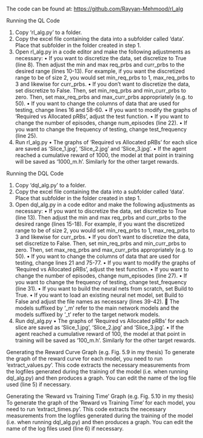 The code can be found at: https://github.com/Rayyan-Mehmood/rl_alg

Running the QL Code
1.	Copy ‘rl_alg.py’ to a folder. 
2.	Copy the excel file containing the data into a subfolder called ‘data’. Place that subfolder in the folder created in step 1. 
3.	Open rl_alg.py in a code editor and make the following adjustments as necessary:
  •	If you want to discretize the data, set discretize to True (line 8). Then adjust the min and max req_prbs and curr_prbs to the desired range (lines 10-13). For example, if you want the discretized range to be of size 2, you would set min_req_prbs to 1, max_req_prbs to 3 and likewise for curr_prbs. 
  •	If you don’t want to discretize the data, set discretize to False. Then, set min_req_prbs and min_curr_prbs to zero. Then, set max_req_prbs and max_curr_prbs appropriately (e.g. to 50). 
  •	If you want to change the columns of data that are used for testing, change lines 16 and 58-60. 
  •	If you want to modify the graphs of ‘Required vs Allocated pRBs’, adjust the test function. 
  •	If you want to change the number of episodes, change num_episodes (line 22).
  •	If you want to change the frequency of testing, change test_frequency (line 25).
4.	Run rl_alg.py
  •	The graphs  of ‘Required vs Allocated pRBs’ for each slice are saved as ‘Slice_1.jpg’, ‘Slice_2.jpg’ and ‘Slice_3.jpg’.
  •	If the agent reached a cumulative reward of 1000, the model at that point in training will be saved as ‘1000_m.h’. Similarly for the other target rewards.

Running the DQL Code
1.	Copy ‘dql_alg.py’ to a folder. 
2.	Copy the excel file containing the data into a subfolder called ‘data’. Place that subfolder in the folder created in step 1. 
3.	Open dql_alg.py in a code editor and make the following adjustments as necessary:
  •	If you want to discretize the data, set discretize to True (line 13). Then adjust the min and max req_prbs and curr_prbs to the desired range (lines 15-18). For example, if you want the discretized range to be of size 2, you would set min_req_prbs to 1, max_req_prbs to 3 and likewise for curr_prbs. 
  •	If you don’t want to discretize the data, set discretize to False. Then, set min_req_prbs and min_curr_prbs to zero. Then, set max_req_prbs and max_curr_prbs appropriately (e.g. to 50). 
  •	If you want to change the columns of data that are used for testing, change lines 21 and 75-77. 
  •	If you want to modify the graphs of ‘Required vs Allocated pRBs’, adjust the test function. 
  •	If you want to change the number of episodes, change num_episodes (line 27).
  •	If you want to change the frequency of testing, change test_frequency (line 31).
  •	If you want to build the neural nets from scratch, set Build to True. 
  •	If you want to load an existing neural net model, set Build to False and adjust the file names as necessary (lines 39-42). 
    	The models suffixed by ‘_m’ refer to the main network models and the models suffixed by ‘_t’ refer to the target network models.  
4.	Run dql_alg.py
  •	The graphs  of ‘Required vs Allocated pRBs’ for each slice are saved as ‘Slice_1.jpg’, ‘Slice_2.jpg’ and ‘Slice_3.jpg’.
  •	If the agent reached a cumulative reward of 100, the model at that point in training will be saved as ‘100_m.h’. Similarly for the other target rewards.  

Generating the Reward Curve Graph (e.g. Fig. 5.9 in my thesis)
To generate the graph of the reward curve for each model, you need to run ‘extract_values.py’. This code extracts the necessary measurements from the logfiles generated during the training of the model (i.e. when running dql_alg.py) and then produces a graph. You can edit the name of the log file used (line 5) if necessary. 

Generating the ‘Reward vs Training Time’ Graph (e.g. Fig. 5.10 in my thesis)
To generate the graph of the ‘Reward vs Training Time’ for each model, you need to run ‘extract_times.py’. This code extracts the necessary measurements from the logfiles generated during the training of the model (i.e. when running dql_alg.py) and then produces a graph. You can edit the name of the log files used (line 6) if necessary. 
